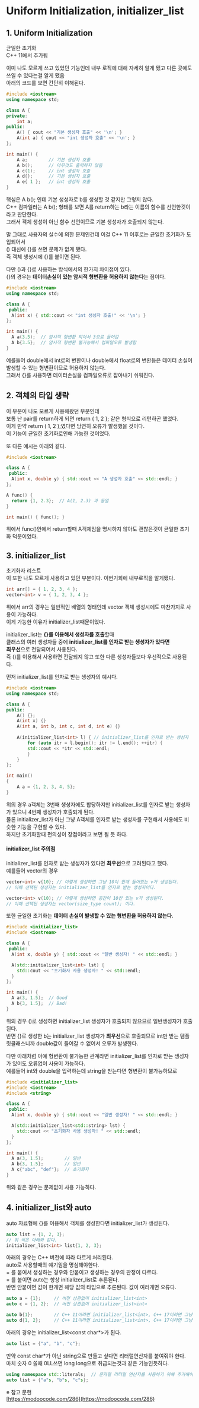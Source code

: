 # Uniform Initialization, initializer_list

## 1. Uniform Initialization  

균일한 초기화  
C++ 11에서 추가됨  

이미 나도 모르게 쓰고 있었던 기능인데 내부 로직에 대해 자세히 알게 됐고 다른 곳에도 쓰일 수 있다는걸 알게 됐음  
아래의 코드를 보면 간단히 이해된다.  
```C++
#include <iostream>
using namespace std;

class A {
private:
	int a;
public:
	A() { cout << "기본 생성자 호출" << '\n'; }
	A(int a) { cout << "int 생성자 호출" << '\n'; }
};

int main() {
	A a;		// 기본 생성자 호출
	A b();		// 아무것도 출력하지 않음
	A c(1);		// int 생성자 호출
	A d{};		// 기본 생성자 호출
	A e{ 1 };	// int 생성자 호출
}
```
핵심은 A b(); 인데 기본 생성자로 b를 생성할 것 같지만 그렇지 않다.  
C++ 컴파일러는 A b(); 형태를 보면 A를 return하는 b라는 이름의 함수를 선언한것이라고 판단한다.  
그래서 객체 생성이 아닌 함수 선언이므로 기본 생성자가 호출되지 않는다.  

말 그대로 사용자의 실수에 의한 문제인건데 이걸 C++ 11 이후로는 균일한 초기화가 도입되어서  
() 대신에 {}를 쓰면 문제가 없게 됐다.  
즉 객체 생성시에 {}를 붙이면 된다.  

다만 ()과 {}로 사용하는 방식에서의 한가지 차이점이 있다.  
{}의 경우는 **데이터손실이 있는 암시적 형변환을 허용하지 않는다**는 점이다.  
```C++
#include <iostream>
using namespace std;

class A {
 public:
  A(int x) { std::cout << "int 생성자 호출!" << '\n'; }
};

int main() {
  A a(3.5);  // 암시적 형변환 되어서 3으로 들어감
  A b{3.5};  // 암시적 형변환 불가능해서 컴파일오류 발생함
}
```
예를들어 double에서 int로의 변환이나 double에서 float로의 변환등은 데이터 손실이 발생할 수 있는 형변환이므로 허용하지 않는다.  
그래서 {}를 사용하면 데이터손실을 컴파일오류로 잡아내기 쉬워진다.  


## 2. 객체의 타입 생략

이 부분이 나도 모르게 사용해왔던 부분인데  
보통 난 pair를 return하게 되면 return { 1, 2 }; 같은 형식으로 리턴하곤 했었다.  
이게 만약 return ( 1, 2 );였다면 당연히 오류가 발생했을 것이다.  
이 기능이 균일한 초기화로인해 가능한 것이었다.  

또 다른 예시는 아래와 같다.  
```C++
#include <iostream>

class A {
 public:
  A(int x, double y) { std::cout << "A 생성자 호출" << std::endl; }
};

A func() {
  return {1, 2.3};  // A(1, 2.3) 과 동일
}

int main() { func(); }
```
위에서 func()안에서 return할때 A객체임을 명시하지 않아도 괜찮은것이 균일한 초기화 덕분이었다.  


## 3. initializer_list

초기화자 리스트  
이 또한 나도 모르게 사용하고 있던 부분이다. 이번기회에 내부로직을 알게됐다.  
```C++
int arr[] = { 1, 2, 3, 4 };
vector<int> v = { 1, 2, 3, 4 };
```
위에서 arr의 경우는 일반적인 배열의 형태인데 vector 객체 생성시에도 마찬가지로 사용이 가능하다.  
이게 가능한 이유가 initializer_list때문이었다.  

initializer_list는 **{}를 이용해서 생성자를 호출**할때  
클래스의 여러 생성자들 중에 **initializer_list를 인자로 받는 생성자가 있다면**  
**최우선**으로 전달되어서 사용된다.  
즉 ()를 이용해서 사용하면 전달되지 않고 또한 다른 생성자들보다 우선적으로 사용된다.  

먼저 initializer_list를 인자로 받는 생성자의 예시다.  
```C++
#include <iostream>
using namespace std;

class A {
public:
    A() {}; 
    A(int x) {}
    A(int a, int b, int c, int d, int e) {}
    
    A(initializer_list<int> l) { // initializer_list를 인자로 받는 생성자
        for (auto itr = l.begin(); itr != l.end(); ++itr) {
        std::cout << *itr << std::endl;
        }
    }
};

int main() 
{
    A a = {1, 2, 3, 4, 5};
}
```
위의 경우 a객체는 3번째 생성자에도 합당하지만 initializer_list를 인자로 받는 생성자가 있으니 4번째 생성자가 호출되게 된다.  
물론 initializer_list가 아닌 그냥 A객체를 인자로 받는 생성자를 구현해서 사용해도 비슷한 기능을 구현할 수 있다.  
하지만 초기화할때 편의성이 장점이라고 보면 될 듯 하다.  

#### initializer_list 주의점
initializer_list를 인자로 받는 생성자가 있다면 **최우선**으로 고려된다고 했다.  
예를들어 vector의 경우  
```C++
vector<int> v{10}; // 이렇게 생성하면 그냥 10이 한개 들어있는 v가 생성된다.
// 이때 선택된 생성자는 initializer_list를 인자로 받는 생성자이다.

vector<int> v(10); // 이렇게 생성하면 공간이 10칸 있는 v가 생성된다.
// 이때 선택된 생성자는 vector(size_type count); 이다.
```

또한 균일한 초기화는 **데이터 손실이 발생할 수 있는 형변환을 허용하지 않는다**.  
```C++
#include <initializer_list>
#include <iostream>

class A {
 public:
  A(int x, double y) { std::cout << "일반 생성자! " << std::endl; }

  A(std::initializer_list<int> lst) {
    std::cout << "초기화자 사용 생성자! " << std::endl;
  }
};

int main() {
  A a(3, 1.5);  // Good
  A b{3, 1.5};  // Bad!
}
```
위의 경우 ()로 생성하면 initializer_list 생성자가 호출되지 않으므로 일반생성자가 호출된다.  
반면 {}로 생성한 b는 initializer_list 생성자가 **최우선**으로 호출되므로 int만 받는 템플릿클래스니까 double값이 들어갈 수 없어서 오류가 발생한다.  

다만 아래처럼 아예 형변환이 불가능한 관계라면 initializer_list를 인자로 받는 생성자가 있어도 오류없이 사용이 가능하다.  
예를들어 int와 double을 입력하는데 string을 받는다면 형변환이 불가능하므로   
```C++
#include <initializer_list>
#include <iostream>
#include <string>

class A {
 public:
  A(int x, double y) { std::cout << "일반 생성자! " << std::endl; }

  A(std::initializer_list<std::string> lst) {
    std::cout << "초기화자 사용 생성자! " << std::endl;
  }
};

int main() {
  A a(3, 1.5);        // 일반
  A b{3, 1.5};        // 일반
  A c{"abc", "def"};  // 초기화자
}
```
위와 같은 경우는 문제없이 사용 가능하다.  


## 4. initializer_list와 auto

auto 자료형에 {}를 이용해서 객체를 생성한다면 initializer_list가 생성된다.  
```C++
auto list = {1, 2, 3};
// 위 식은 아래와 같다.
initializer_list<int> list{1, 2, 3};
```

아래의 경우는 C++ 버전에 따라 다르게 처리된다.  
auto로 사용할때의 얘기임을 명심해야한다.  
\= 를 붙여서 생성하는 경우와 안붙이고 생성하는 경우의 판정이 다르다.  
\= 를 붙이면 auto는 항상 initializer_list로 추론된다.  
반면 안붙이면 값이 한개면 해당 값의 타입으로 추론된다. 값이 여러개면 오류다.  
```C++
auto a = {1};     // 버전 상관없이 initializer_list<int>
auto c = {1, 2};  // 버전 상관없이 initializer_list<int>

auto b{1};        // C++ 11이라면 initializer_list<int>, C++ 17이라면 그냥 int
auto d{1, 2};     // C++ 11이라면 initializer_list<int>, C++ 17이라면 그냥 오류발생
```

아래의 경우는 initializer_list<const char*>가 된다.  
```C++
auto list = {"a", "b", "c"};
```
만약 const char\*가 아닌 string으로 만들고 싶다면 리터럴연산자를 붙여줘야 한다.  
마치 숫자 0 쓸때 0LL쓰면 long long으로 취급되는것과 같은 기능인듯하다.  
```C++
using namespace std::literals;  // 문자열 리터럴 연산자를 사용하기 위해 추가해야함
auto list = {"a"s, "b"s, "c"s};
```






※ 참고 문헌  
[https://modoocode.com/286](https://modoocode.com/286)